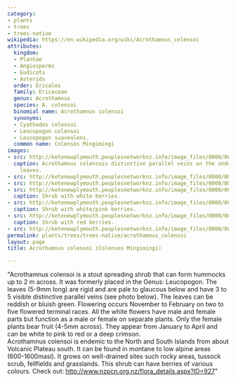 ```yaml
---
category:
- plants
- trees
- trees-native
wikipedia: https://en.wikipedia.org/wiki/Acrothamnus_colensoi
attributes:
  kingdom:
  - Plantae
  - Angiosperms
  - Eudicots
  - Asterids
  order: Ericales
  family: Ericaceae
  genus: Acrothamnus
  species: A. colensoi
  binomial name: Acrothamnus colensoi
  synonyms:
  - Cyathodes colensoi
  - Leucopogon colensoi
  - Leucopogon suaveolens.
  common name: Colensos Mingimingi
images:
- src: http://ketenewplymouth.peoplesnetworknz.info/image_files/0000/0005/4154/Acrothamnus_colensoi__Colensos_Mingimingi_-002.JPG
  caption: Acrothamnus colensois distinctive parallel veins on the underside of the
    leaves.
- src: http://ketenewplymouth.peoplesnetworknz.info/image_files/0000/0005/4174/Acrothamnus_colensoi__Colensos_Mingimingi_.JPG
- src: http://ketenewplymouth.peoplesnetworknz.info/image_files/0000/0005/4149/Acrothamnus_colensoi__Colensos_Mingimingi_-001.JPG
- src: http://ketenewplymouth.peoplesnetworknz.info/image_files/0000/0007/5989/Acrothamnus_colensoi_.JPG
  caption: Shrub with white berries.
- src: http://ketenewplymouth.peoplesnetworknz.info/image_files/0000/0005/4179/Acrothamnus_colensoi__Colensos_Mingimingi_-003.JPG
  caption: Shrub with white/pink berries.
- src: http://ketenewplymouth.peoplesnetworknz.info/image_files/0000/0005/4169/Acrothamnus_colensoi__Colensos_Mingimingi_-004.JPG
  caption: Shrub with red berries.
- src: http://ketenewplymouth.peoplesnetworknz.info/image_files/0000/0005/4164/Acrothamnus_colensoi__Colensos_Mingimingi_-005.JPG
permalink: plants/trees/trees-native/acrothamnus_colensoi
layout: page
title: Acrothamnus colensoi (Colensos Mingimingi)

---
```

"Acrothamnus colensoi is a stout spreading shrub that can form hummocks up to 2 m across. It was formerly placed in the Genus: Leucopogon. The leaves (5-9mm long) are rigid and are pale to glaucous below and have 3 to 5 visible distinctive parallel veins (see photo below). The leaves can be reddish or bluish green. Flowering occurs November to February on two to five flowered terminal races. All the white flowers have male and female parts but function as a male or female on separate plants. Only the female plants bear fruit (4-5mm across). They appear from January to April and can be white to pink to red or a deep crimson.<br>Acrothamnus colensoi is endemic to the North and South Islands from about Volcanic Plateau south. It can be found in montane to low alpine areas (600-1600masl). It grows on well-drained sites such rocky areas, tussock scrub, fellfields and grasslands.
This shrub can have berries of various colours.
Check out: <a href="http://www.nzpcn.org.nz/flora_details.aspx?ID=927" target="_blank">http://www.nzpcn.org.nz/flora_details.aspx?ID=927</a>"
